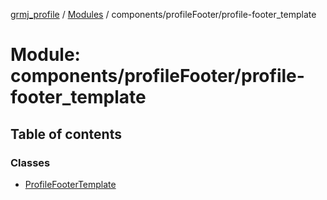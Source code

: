 [grmj_profile](../README.md) / [Modules](../modules.md) / components/profileFooter/profile-footer\_template

# Module: components/profileFooter/profile-footer\_template

## Table of contents

### Classes

- [ProfileFooterTemplate](../classes/components_profileFooter_profile_footer_template.ProfileFooterTemplate.md)
